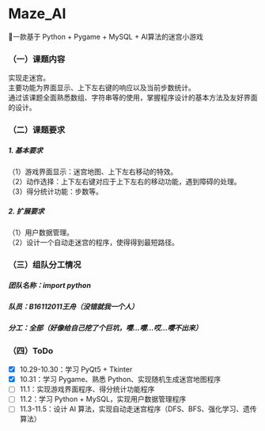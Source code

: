 # Maze_AI
:ghost:一款基于 Python + Pygame + MySQL + AI算法的迷宫小游戏

### （一）课题内容
实现走迷宫。  
主要功能为界面显示、上下左右键的响应以及当前步数统计。  
通过该课题全面熟悉数组、字符串等的使用，掌握程序设计的基本方法及友好界面的设计。  

### （二）课题要求
##### 1. 基本要求
（1）游戏界面显示：迷宫地图、上下左右移动的特效。  
（2）动作选择：上下左右键对应于上下左右的移动功能，遇到障碍的处理。  
（3）得分统计功能：步数等。  

##### 2. 扩展要求
（1）用户数据管理。  
（2）设计一个自动走迷宫的程序，使得得到最短路径。

### （三）组队分工情况
##### 团队名称：import python
##### 队员：B16112011王舟（没错就我一个人）
##### 分工：全部（好像给自己挖了个巨坑，嘤...嘤...哎...嘤不出来）

### （四）ToDo
- [x] 10.29-10.30：学习 PyQt5 + Tkinter  
- [x] 10.31：学习 Pygame、熟悉 Python、实现随机生成迷宫地图程序  
- [ ] 11.1：实现游戏界面程序、得分统计功能程序  
- [ ] 11.2：学习 Python + MySQL，实现用户数据管理程序  
- [ ] 11.3-11.5：设计 AI 算法，实现自动走迷宫程序（DFS、BFS、强化学习、遗传算法）  
